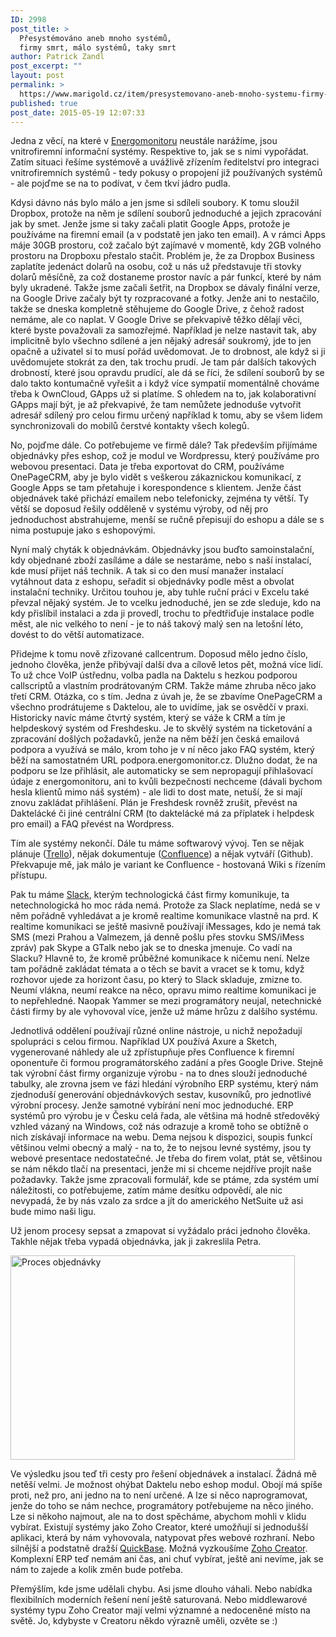 ```yaml
---
ID: 2998
post_title: >
  Přesystémováno aneb mnoho systémů,
  firmy smrt, málo systémů, taky smrt
author: Patrick Zandl
post_excerpt: ""
layout: post
permalink: >
  https://www.marigold.cz/item/presystemovano-aneb-mnoho-systemu-firmy-smrt-malo-systemu-taky-smrt
published: true
post_date: 2015-05-19 12:07:33
---
```

<p>Jedna z věcí, na které v <a href="http://www.energomonitor.cz">Energomonitoru</a> neustále narážíme, jsou vnitrofiremní informační systémy. Respektive to, jak se s nimi vypořádat. Zatím situaci řešíme systémově a uvážlivě zřízením ředitelství pro integraci vnitrofiremních systémů - tedy pokusy o propojení již používaných systémů - ale pojďme se na to podívat, v čem tkví jádro pudla.</p><!--more--><p>Kdysi dávno nás bylo málo a jen jsme si sdíleli soubory. K tomu sloužil Dropbox, protože na něm je sdílení souborů jednoduché a jejich zpracování jak by smet. Jenže jsme si taky začali platit Google Apps, protože je používáme na firemní email (a v podstatě jen jako ten email). A v rámci Apps máje 30GB prostoru, což začalo být zajímavé v momentě, kdy 2GB volného prostoru na Dropboxu přestalo stačit. Problém je, že za Dropbox Business zaplatíte jedenáct dolarů na osobu, což u nás už představuje tři stovky dolarů měsíčně, za což dostaneme prostor navíc a pár funkcí, které by nám byly ukradené. Takže jsme začali šetřit, na Dropbox se dávaly finální verze, na Google Drive začaly být ty rozpracované a fotky. Jenže ani to nestačilo, takže se dneska kompletně stěhujeme do Google Drive, z čehož radost nemáme, ale co naplat. V Google Drive se překvapivě těžko dělají věci, které byste považovali za samozřejmé. Například je nelze nastavit tak, aby implicitně bylo všechno sdílené a jen nějaký adresář soukromý, jde to jen opačně a uživatel si to musí pořád uvědomovat. Je to drobnost, ale když si ji uvědomujete stokrát za den, tak trochu prudí. Je tam pár dalších takových drobností, které jsou opravdu prudící, ale dá se říci, že sdílení souborů by se dalo takto kontumačně vyřešit a i když více sympatií momentálně chováme třeba k OwnCloud, GApps už si platíme. S ohledem na to, jak kolaborativní GApps mají být, je až překvapivé, že tam nemůžete jednoduše vytvořit adresář sdílený pro celou firmu určený například k tomu, aby se všem lidem synchronizovali do mobilů čerstvé kontakty všech kolegů.</p>
<p>No, pojďme dále. Co potřebujeme ve firmě dále? Tak především přijímáme objednávky přes eshop, což je modul ve Wordpressu, který používáme pro webovou presentaci. Data je třeba exportovat do CRM, používáme OnePageCRM, aby je bylo vidět s veškerou zákaznickou komunikací, z Google Apps se tam přetahuje i korespondence s klientem. Jenže část objednávek také přichází emailem nebo telefonicky, zejména ty větší. Ty větší se doposud řešily odděleně v systému výroby, od něj pro jednoduchost abstrahujeme, menší se ručně přepisují do eshopu a dále se s nima postupuje jako s eshopovými.</p>
<p>Nyní malý chyták k objednávkám. Objednávky jsou buďto samoinstalační, kdy objednané zboží zasíláme a dále se nestaráme, nebo s naší instalací, kde musí přijet náš technik. A tak si co den musí manažer instalací vytáhnout data z eshopu, seřadit si objednávky podle měst a obvolat instalační techniky. Určitou touhou je, aby tuhle ruční práci v Excelu také převzal nějaký systém. Je to vcelku jednoduché, jen se zde sleduje, kdo na kdy přislíbil instalaci a zda ji provedl, trochu to předtřiďuje instalace podle měst, ale nic velkého to není - je to náš takový malý sen na letošní léto, dovést to do větší automatizace.</p>
<p>Přidejme k tomu nově zřizované callcentrum. Doposud mělo jedno číslo, jednoho člověka, jenže přibývají další dva a cílově letos pět, možná více lidí. To už chce VoIP ústřednu, volba padla na Daktelu s hezkou podporou callscriptů a vlastním prodrátovaným CRM. Takže máme zhruba něco jako třetí CRM. Otázka, co s tím. Jedna z úvah je, že se zbavíme OnePageCRM a všechno prodrátujeme s Daktelou, ale to uvidíme, jak se osvědčí v praxi. Historicky navíc máme čtvrtý systém, který se váže k CRM a tím je helpdeskový systém od Freshdesku. Je to skvělý systém na ticketování a zpracování došlých požadavků, jenže na něm běží jen česká emailová podpora a využívá se málo, krom toho je v ní něco jako FAQ systém, který běží na samostatném URL podpora.energomonitor.cz. Dlužno dodat, že na podporu se lze přihlásit, ale automaticky se sem nepropagují přihlašovací údaje z energomonitoru, ani to kvůli bezpečnosti nechceme (dávali bychom hesla klientů mimo náš systém) - ale lidi to dost mate, netuší, že si mají znovu zakládat přihlášení. Plán je Freshdesk rovněž zrušit, převést na Daktelácké či jiné centrální CRM (to daktelácké má za příplatek i helpdesk pro email) a FAQ převést na Wordpress.</p>
<p>Tím ale systémy nekončí. Dále tu máme softwarový vývoj. Ten se nějak plánuje (<a href="http://www.trello.com">Trello</a>), nějak dokumentuje (<a href="https://www.atlassian.com">Confluence</a>) a nějak vytváří (Github). Překvapuje mě, jak málo je variant ke Confluence - hostovaná Wiki s řízením přístupu.</p>
<p>Pak tu máme <a href="https://slack.com">Slack</a>, kterým technologická část firmy komunikuje, ta netechnologická ho moc ráda nemá. Protože za Slack neplatíme, nedá se v něm pořádně vyhledávat a je kromě realtime komunikace vlastně na prd. K realtime komunikaci se ještě masivně používají iMessages, kdo je nemá tak SMS (mezi Prahou a Valmezem, já denně pošlu přes stovku SMS/iMess zpráv) pak Skype a GTalk nebo jak se to dneska jmenuje. Co vadí na Slacku? Hlavně to, že kromě průběžné komunikace k ničemu není. Nelze tam pořádně zakládat témata a o těch se bavit a vracet se k tomu, když rozhovor ujede za horizont času, po který to Slack skladuje, zmizne to. Neumí vlákna, neumí reakce na něco, opravu mimo realtime komunikaci je to nepřehledné. Naopak Yammer se mezi programátory neujal, netechnické části firmy by ale vyhovoval více, jenže už máme hrůzu z dalšího systému.</p>
<p>Jednotlivá oddělení používají různé online nástroje, u nichž nepožadují spolupráci s celou firmou. Například UX používá Axure a Sketch, vygenerované náhledy ale už zpřístupňuje přes Confluence k firemní oponentuře či formou programátorského zadání a přes Google Drive. Stejně tak výrobní část firmy organizuje výrobu - na to dnes slouží jednoduché tabulky, ale zrovna jsem ve fázi hledání výrobního ERP systému, který nám zjednoduší generování objednávkových sestav, kusovníků, pro jednotlivé výrobní procesy. Jenže samotné vybírání není moc jednoduché. ERP systémů pro výrobu je v Česku celá řada, ale většina má hodně středověký vzhled vázaný na Windows, což nás odrazuje a kromě toho se obtížně o nich získávají informace na webu. Dema nejsou k dispozici, soupis funkcí většinou velmi obecný a malý - na to, že to nejsou levné systémy, jsou ty webové presentace nedostatečné. Je třeba do firem volat, ptát se, většinou se nám někdo tlačí na presentaci, jenže mi si chceme nejdříve projít naše požadavky. Takže jsme zpracovali formulář, kde se ptáme, zda systém umí náležitosti, co potřebujeme, zatím máme desítku odpovědí, ale nic nevypadá, že by nás vzalo za srdce a jít do amerického NetSuite už asi bude mimo naši ligu.</p>
<p>Už jenom procesy sepsat a zmapovat si vyžádalo práci jednoho člověka. Takhle nějak třeba vypadá objednávka, jak ji zakreslila Petra.</p>
<p><img title="objednavka-proces.png" src="http://www.marigold.cz/wp-content/uploads/objednavka-proces.png" alt="Proces objednávky" width="455" height="327" border="0" /></p>
<p>Ve výsledku jsou teď tři cesty pro řešení objednávek a instalací. Žádná mě netěší velmi. Je možnost ohýbat Daktelu nebo eshop modul. Obojí má spíše proti, než pro, ani jedno na to není určené. A lze si něco naprogramovat, jenže do toho se nám nechce, programátory potřebujeme na něco jiného. Lze si někoho najmout, ale na to dost spěcháme, abychom mohli v klidu vybírat. Existují systémy jako Zoho Creator, které umožňují si jednodušší aplikaci, která by nám vyhovovala, natypovat přes webové rozhraní. Nebo silnější a podstatně dražší <a href="http://quickbase.intuit.com">QuickBase</a>. Možná vyzkoušíme <a href="https://creator.zoho.com">Zoho Creator</a>. Komplexní ERP teď nemám ani čas, ani chuť vybírat, ještě ani nevíme, jak se nám to zajede a kolik změn bude potřeba.</p>
<p>Přemýšlím, kde jsme udělali chybu. Asi jsme dlouho váhali. Nebo nabídka flexibilních moderních řešení není ještě saturovaná. Nebo middlewarové systémy typu Zoho Creator mají velmi významné a nedoceněné místo na světě. Jo, kdybyste v Creatoru někdo výrazně uměli, ozvěte se :)</p>
<p> </p>
<p> </p>
<p> </p>